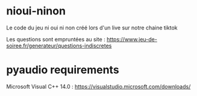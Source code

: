 # nioui-ninon
Le code du jeu ni oui ni non créé lors d'un live sur notre chaine tiktok


Les questions sont empruntées au site : https://www.jeu-de-soiree.fr/generateur/questions-indiscretes


# pyaudio requirements

Microsoft Visual C++ 14.0 : https://visualstudio.microsoft.com/downloads/
